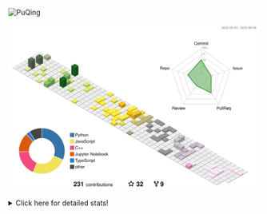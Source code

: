 ![PuQing](https://user-images.githubusercontent.com/27223114/171565019-9a56fae6-b08b-421f-99db-7e830da42371.png)

![](./profile-3d-contrib/profile-season-animate.svg)

<details>
<summary>Click here for detailed stats!</summary>

<!--START_SECTION:waka-->
![Lines of code](https://img.shields.io/badge/From%20Hello%20World%20I%27ve%20Written-707.9%20thousand%20lines%20of%20code-blue)

**🐱 My GitHub Data** 

> 📦 247.3 kB Used in GitHub's Storage 
 > 
> 🏆 78 Contributions in the Year 2023
 > 
> 🚫 Not Opted to Hire
 > 
> 📜 26 Public Repositories 
 > 
> 🔑 28 Private Repositories 
 > 
**I'm an Early 🐤** 

```text
🌞 Morning                260 commits         █████░░░░░░░░░░░░░░░░░░░░   18.25 % 
🌆 Daytime                710 commits         ████████████░░░░░░░░░░░░░   49.82 % 
🌃 Evening                205 commits         ████░░░░░░░░░░░░░░░░░░░░░   14.39 % 
🌙 Night                  250 commits         ████░░░░░░░░░░░░░░░░░░░░░   17.54 % 
```


📊 **This Week I Spent My Time On** 

```text
💬 Programming Languages: 
C++                      36 hrs 52 mins      ██████████████████████░░░   88.22 % 
Other                    1 hr 30 mins        █░░░░░░░░░░░░░░░░░░░░░░░░   03.60 % 
Python                   1 hr 24 mins        █░░░░░░░░░░░░░░░░░░░░░░░░   03.39 % 
C                        1 hr 12 mins        █░░░░░░░░░░░░░░░░░░░░░░░░   02.90 % 
YAML                     12 mins             ░░░░░░░░░░░░░░░░░░░░░░░░░   00.50 % 

🔥 Editors: 
VS Code                  41 hrs 47 mins      █████████████████████████   100.00 % 

💻 Operating System: 
WSL                      40 hrs 51 mins      ████████████████████████░   97.76 % 
Windows                  56 mins             █░░░░░░░░░░░░░░░░░░░░░░░░   02.24 % 
```


<!--END_SECTION:waka-->
</details>
